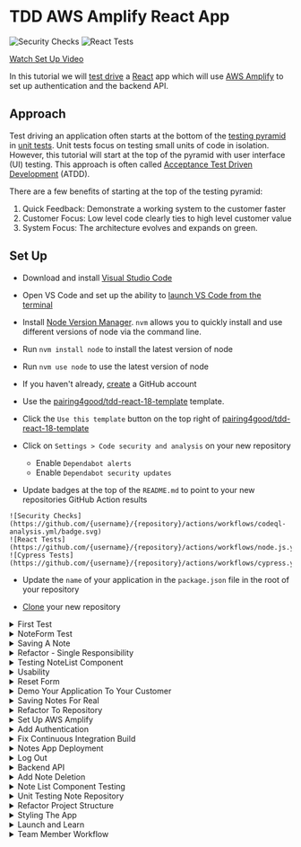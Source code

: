 # TDD AWS Amplify React App

![Security Checks](https://github.com/pairing4good/tdd-amplify-react-from-template/actions/workflows/codeql-analysis.yml/badge.svg)
![React Tests](https://github.com/pairing4good/tdd-amplify-react-from-template/actions/workflows/node.js.yml/badge.svg)

[Watch Set Up Video](https://youtu.be/Fuydm6HdTx0)

In this tutorial we will [test drive](https://en.wikipedia.org/wiki/Test-driven_development) a [React](https://reactjs.org/) app which will use [AWS Amplify](https://aws.amazon.com/amplify) to set up authentication and the backend API.
 
## Approach
Test driving an application often starts at the bottom of the [testing pyramid](https://martinfowler.com/bliki/TestPyramid.html) in [unit tests](https://en.wikipedia.org/wiki/Unit_testing). Unit tests focus on testing small units of code in isolation. However, this tutorial will start at the top of the pyramid with user interface (UI) testing. This approach is often called [Acceptance Test Driven Development](https://en.wikipedia.org/wiki/Acceptance_test%E2%80%93driven_development) (ATDD).

There are a few benefits of starting at the top of the testing pyramid:

1. Quick Feedback: Demonstrate a working system to the customer faster
1. Customer Focus: Low level code clearly ties to high level customer value
1. System Focus: The architecture evolves and expands on green.

## Set Up
- Download and install [Visual Studio Code](https://code.visualstudio.com/)
- Open VS Code and set up the ability to [launch VS Code from the terminal](https://code.visualstudio.com/docs/setup/mac#_launching-from-the-command-line)
- Install [Node Version Manager](https://github.com/nvm-sh/nvm). `nvm` allows you to quickly install and use different versions of node via the command line.
- Run `nvm install node` to install the latest version of node
- Run `nvm use node` to use the latest version of node

- If you haven't already, [create](https://docs.github.com/en/github/getting-started-with-github/signing-up-for-github/signing-up-for-a-new-github-account) a GitHub account
- Use the [pairing4good/tdd-react-18-template](https://github.com/pairing4good/tdd-react-18-template) template.

- Click the `Use this template` button on the top right of [pairing4good/tdd-react-18-template](https://github.com/pairing4good/tdd-react-18-template)
- Click on `Settings > Code security and analysis` on your new repository
  - Enable `Dependabot alerts`
  - Enable `Dependabot security updates`
- Update badges at the top of the `README.md` to point to your new repositories GitHub Action results

```
![Security Checks](https://github.com/{username}/{repository}/actions/workflows/codeql-analysis.yml/badge.svg)
![React Tests](https://github.com/{username}/{repository}/actions/workflows/node.js.yml/badge.svg)
![Cypress Tests](https://github.com/{username}/{repository}/actions/workflows/cypress.yml/badge.svg)
```

- Update the `name` of your application in the `package.json` file in the root of your repository

- [Clone](https://docs.github.com/en/repositories/creating-and-managing-repositories/cloning-a-repository) your new repository

<details>
  <summary>First Test</summary>

## First Test

### Why: User Story

```
As a team member
I want to capture a note
So that I can refer back to it later
```

### What: User Acceptance Criteria

```
Given that a note exists
When the user enters a new note title and description
Then a list of two notes are displayed
```

### Big & Visible Progress
Create a new [Project](https://docs.github.com/en/issues/planning-and-tracking-with-projects/creating-projects/creating-a-project) and [add it to your repository](https://docs.github.com/en/issues/planning-and-tracking-with-projects/managing-your-project/adding-your-project-to-a-repository).  [Add your stories](https://docs.github.com/en/issues/planning-and-tracking-with-projects/managing-items-in-your-project/adding-items-to-your-project) to the repository.  Here's an example of adding the story above to a [project](https://github.com/users/pairing4good/projects/4/views/1).  Click on the story name to see the full detial with user story and acceptance criteria.

Select the `Board` [layout](https://docs.github.com/en/issues/planning-and-tracking-with-projects/learning-about-projects/quickstart-for-projects#adding-a-board-layout).  Move each story accross the board as it moves from `ToDo` to `In Progress` to `Done`.  We want anyone inside and outside your team to quickly see the progress that you are making.

### Red - Acceptance Test

The user story and acceptance criteria above describe a desired customer outcome. The user acceptance test will link this narrative with a high level how. For this tutorial our first application will be a [web application](https://en.wikipedia.org/wiki/Web_application) built with [React](https://reactjs.org). The testing framework use to test this will be [Cypress](https://www.cypress.io)

Since we are starting at the top of the [testing pyramid](https://martinfowler.com/bliki/TestPyramid.html) and working our way down let's delete the `src/App.test.js` test and we will add relevant tests later in the tutorial.

- Rename `cypress/e2e/app.cy.js` to `cypress/e2e/note.cy.js`
- Open the `cypress/e2e/note.cy.js` file
- Replace the contents of this file with the following

```js
beforeEach(() => {
  cy.visit('/');
});

describe('Note Capture', () => {
  it('should create a note when name and description provided', () => {
    cy.get('[data-testid=note-name-field]').type('test note');
    cy.get('[data-testid=note-description-field]').type('test note description');
    cy.get('[data-testid=note-form-submit]').click();

    cy.get('[data-testid=test-name-0]').should('have.text', 'test note');
    cy.get('[data-testid=test-description-0]').should('have.text', 'test note description');
  });
});
```

- Run `npm install`
- Run `npm run cypress:test`

- These commands are looking for elements on a webpage that contains a `data-testid` attribute with the value that follows the `=`. We now have a failing acceptance test.

```
Timed out retrying after 4000ms: Expected to find element: [data-testid=note-name-field], but never found it.
```

- Our objective now is to make this test go green (pass) in as few steps as possible. The goal is not to build a perfectly designed application but rather to make this go green and then [refactor](https://en.wikipedia.org/wiki/Code_refactoring) the architecture through small incremental steps.

### Green - Acceptance Test

The first step to making this failing test go green is adding an element with one of the `data-testid`'s to the `src/App.js` file.

```js
import './App.css';

function App() {
  return (
    <div className="App">
      <input data-testid="note-name-field" />
    </div>
  );
}

export default App;
```

- Now the Cypress test fails on the second field

```
Timed out retrying after 4000ms: Expected to find element: [data-testid=note-description-field], but never found it.
```

- Add the next `input` field and rerun the test
- Now the Cypress test fails on the submit button

```
Timed out retrying after 4000ms: Expected to find element: [data-testid=note-form-submit], but never found it.
```

- Add the `button` element with the expected `data-testid`

```js
<input data-testid="note-name-field"/>
<input data-testid="note-description-field"/>
<button data-testid="note-form-submit" type="button">
    Submit
</button>
```

- Now the Cypress test fails on the missing list of created notes

```
Timed out retrying after 4000ms: Expected to find element: [data-testid=test-name-0], but never found it.
```

In test driven development we do the simplest thing possible to make a test go green. Once it is green then and only then do we go back and refactor it. In this case, the simplest thing that we can do is hard-code the expected values on the screen.

```js
<input data-testid="note-name-field"/>
<input data-testid="note-description-field"/>
<button data-testid="note-form-submit" type="button">
    Submit
</button>
<p data-testid="test-name-0">test note</p>
```

- Now the Cypress test fails on the note description

```
Timed out retrying after 4000ms: Expected to find element: [data-testid=test-description-0], but never found it.
```

- Add the final element for `test-description-0`

```js
import './App.css';

function App() {
  return (
    <div className="App">
      <input data-testid="note-name-field" />
      <input data-testid="note-description-field" />
      <button data-testid="note-form-submit" type="button">
        Submit
      </button>
      <p data-testid="test-name-0">test note</p>
      <p data-testid="test-description-0">test note description</p>
    </div>
  );
}

export default App;
```

- While this is far from a useful application, this application can be:
  1. refactored on green
  2. used to get feedback from the customer

### Refactor - Acceptance Test

> Refactoring is a disciplined technique for restructuring an existing body of code, altering its internal structure without changing its external behavior. - Martin Fowler

The key to refactoring is to not change its "external behavior". In other words, after every change we make the test must remain green.

One "internal structure" change that could help, is pulling this form out into a [react component](https://reactjs.org/docs/thinking-in-react.html#step-1-break-the-ui-into-a-component-hierarchy) so that we can drive these changes independently. Eventually `App.js` will have several components:

```js
<div className="App">
  <Header />
  <NoteForm />
  <NoteList />
  <Footer />
</div>
```

So let's pull out a `NoteForm` component.

- Create a new file called `NoteForm.js` in the `src` directory

```js
function NoteForm() {
  return <div>//your form goes here</div>;
}

export default NoteForm;
```

- This is a [React functional component](https://reactjs.org/docs/components-and-props.html#function-and-class-components)
- The `export default` is the way to [export](https://developer.mozilla.org/en-US/docs/web/javascript/reference/statements/export) only one object in [ES6](https://en.wikipedia.org/wiki/ECMAScript)

- Copy the form from `App.js` and paste it into the `div` in `NoteForm.js`

```js
<div>
  <input data-testid="note-name-field" />
  <input data-testid="note-description-field" />
  <button data-testid="note-form-submit" type="button">
    Submit
  </button>
  <p data-testid="test-name-0">test note</p>
  <p data-testid="test-description-0">test note description</p>
</div>
```

- Replace the form contents in `App.js` with `<NoteForm />` and add an import for the `NoteForm`

```js
import './App.css';
import NoteForm from './NoteForm';

function App() {
  return (
    <div className="App">
      <NoteForm />
    </div>
  );
}

export default App;
```

- Rerun you Cypress test and it is green

Congratulations, you've successfully made an internal structural change "without changing its external behavior" (Refactoring).

</details>

<details>
  <summary>NoteForm Test</summary>

## NoteForm Test

Now that we have a high-level Cypress test in place, let's move down the testing pyramid into a component test. This test will use the React Testing Library's [render](https://testing-library.com/docs/react-testing-library/cheatsheet/) function to render the `NoteForm` component and assert its contents.

Before we show this new form to our customer we need to test drive:

- the button's name
- helpful input descriptions

- First create a `test` directory in the `src` directory
- Create a file called `NoteForm.test.js` in the new `test` directory

### Button Test

- In this new test file add a test that will drive the button name

```js
test('should display a create note button', () => {});
```

- The test name should be conversational and intent revealing. It should avoid technical words like "render", "component", and the like. We want a new team member to be able to read this test and understand the customer value. The body of the test will provide the technical HOW but the test name should point to the customer's WHY and WHAT.

- Now we will add a test that renders the component and asserts that the button is labeled "Create Note". For more information on the React Testing Library visit https://testing-library.com/docs

```js
import { render, screen } from '@testing-library/react';
import NoteForm from '../NoteForm';

test('should display a create note button', () => {
  render(<NoteForm />);
  const button = screen.getByTestId('note-form-submit');

  expect(button).toHaveTextContent('Create Note');
});
```

- Run `npm run test` and one test will fail

```
Expected element to have text content:
  Create Note
Received:
  Submit
```

- In order to make this pass add the expected text content to the button

```js
<button data-testid="note-form-submit" type="button">
  Create Note
</button>
```

- The test automatically reruns once the change is saved. This is accomplished through jest's [watch](https://jestjs.io/docs/cli) mode.
- **Be sure to always commit on green**. We value working code. `Green Code = Working Code`

[Code for this section](https://github.com/pairing4good/tdd-amplify-react-from-template/commit/6f0a5f6fc23f032f8ce8e548b56ba3d4bb769e4f)

### Name Input Test

- Test drive the label for the name input.

```js
test('should display the name placeholder', () => {
  render(<NoteForm />);
  const input = screen.getByTestId('note-name-field');

  expect(input).toHaveAttribute('placeholder', 'Note Name');
});
```

- Make this red test go green

```js
<input data-testid="note-name-field" placeholder="Note Name" />
```

- Commit on Green. And always be looking for ways to refactor your code. Small improvements over time are easier to make than large changes when your code is a mess.

[Code for this section](https://github.com/pairing4good/tdd-amplify-react-from-template/commit/24fbaf7fc4ded7daa4af169961853abbebaa82f2)

### Description Input Test

- Test drive the label for the description input.

```js
test('should display the description placeholder', () => {
  render(<NoteForm />);
  const input = screen.getByTestId('note-description-field');

  expect(input).toHaveAttribute('placeholder', 'Note Description');
});
```

- Make this red test go green

```js
<input data-testid="note-description-field" placeholder="Note Description" />
```

- Commit on Green.

[Code for this section](https://github.com/pairing4good/tdd-amplify-react-from-template/commit/ea1861b8ca295103312db32cc5667111b531d9ba)

### Refactor

Every test starts with `render(<NoteForm />)`. Let's extract this duplicated set up code and place it in the test setup.

```js
beforeEach(() => {
  render(<NoteForm />);
});

test('should display a create note button', () => {
  const button = screen.getByTestId('note-form-submit');

  expect(button).toHaveTextContent('Create Note');
});
```

- We added a [beforeEach](https://reactjs.org/docs/testing-recipes.html#setup--teardown) set up function.
- Green!
- Commit

[Code for this section](https://github.com/pairing4good/tdd-amplify-react-from-template/commit/7fcbf5cd73f1f7b0895c5df680eee4c42eeabe48)

</details>

<details>
  <summary>Saving A Note</summary>

## Saving A Note

While the application could be demoed to the customer their feedback would be limited to formatting, styling and placement. But the customer actually wants to save notes and view them. Let's add a little more functionality before we demo this to our customer.

### User Acceptance Criteria

```
Given that no notes are entered
When nothing is saved
Then no notes should be listed
```

```
Given that one note exists
When a note is saved
Then two notes should be listed
```

```
Given a note exists
When the application is opened
Then a note is listed
```

These three user acceptance criteria will drive the need to actually save notes. While this can be achieved through component tests, let's add this to our high-level UI test. These tests are often called end-to-end tests because they follow a few paths through the application. These tests are at the top of the testing pyramid because they tend to be slower and more brittle than tests that are lower in the pyramid. This translates into these end-to-end tests tending to cost more to build, run and maintain. Consequently, we try to limit their number to only a few tests that follow the most common paths through the system.

- Let's start with the first acceptance criteria. To achieve this we need to add an initial check, in `note.cy.js`, to verify that no notes are listed prior to entering a note.

```js
it('should create a note when name and description provided', () => {
  cy.get('[data-testid=test-name-0]').should('not.exist');
  cy.get('[data-testid=test-description-0]').should('not.exist');

  cy.get('[data-testid=note-name-field]').type('test note');
  cy.get('[data-testid=note-description-field]').type('test note description');
  cy.get('[data-testid=note-form-submit]').click();

  cy.get('[data-testid=test-name-0]').should('have.text', 'test note');
  cy.get('[data-testid=test-description-0]').should('have.text', 'test note description');
});
```

- Run `npm run cypress:test`
- Now we have a failing test to drive new functionality

There are a number of ways that we could make this go green but React [State Hooks](https://reactjs.org/docs/hooks-state.html) are one of the simplest ways to achieve this outcome.

- Import the `useState` hook at the top of `App.js`

```js
import React, { useState } from 'react';
```

- Initialize an empty list of notes inside the `App` function

```js
function App() {
  const [notes] = useState([]);

  return (
    <div className="App">
      <NoteForm />
    </div>
  );
}
```

- Pass the notes as a property to the `NoteForm` component

```js
return (
  <div className="App">
    <NoteForm notes={notes} />
  </div>
);
```

- Now in `NoteForm.js` use the notes property that was passed to it to list the existing notes

```js
import PropTypes from 'prop-types';

function NoteForm(props) {
  const { notes } = props;

  return (
    <div>
      <input data-testid="note-name-field" placeholder="Note Name" />
      <input data-testid="note-description-field" placeholder="Note Description" />
      <button data-testid="note-form-submit" type="button">
        Create Note
      </button>
      {notes.map((note, index) => (
        <div>
          <p data-testid={`test-name-${index}`}>{note.name}</p>
          <p data-testid={`test-description-${index}`}>{note.description}</p>
        </div>
      ))}
    </div>
  );
}

NoteForm.propTypes = {
  notes: PropTypes.arrayOf(PropTypes.string).isRequired
};

export default NoteForm;
```

_Note: [Typechecking With PropTypes](https://reactjs.org/docs/typechecking-with-proptypes.html) is a recommended practice for components that take parameters. As your app grows, typechecking will help prevent alot of issues._

While this satisfied the first acceptance criteria, now the second acceptance criteria fails.

```
expected [data-testid=test-name-0] to have text test note, but the text was ''
```

- In order to save notes you must

1. Save the note name and description form data when each field is changed
2. Save the form data once the `Create Note` button is clicked

- To achieve this we will need to add more state hooks

```js
const [notes, setNotes] = useState([]);
const [formData, setFormData] = useState({ name: '', description: '' });
```

- Now we need to pass these hooks to the `NoteForm` component

```js
<div className="App">
  <NoteForm
    notes={notes}
    formData={formData}
    setFormDataCallback={setFormData}
    setNotesCallback={setNotes}
  />
</div>
```

Using these variables and callback functions can be a bit overwhelming so we will look at each element in the `NoteForm` component one at a time.

- Add an `onChange` attribute to the `note-name-field` element

```js
import PropTypes from 'prop-types';

function NoteForm(props) {
  const { notes, setFormDataCallback, formData } = props;

  return (
    <div>
      <input
        data-testid="note-name-field"
        onChange={(e) =>
          setFormDataCallback({
            ...formData,
            name: e.target.value
          })
        }
        placeholder="Note Name"
      />
      ...
    </div>
  );
}

NoteForm.propTypes = {
  notes: PropTypes.arrayOf(
    PropTypes.shape({ name: PropTypes.string, description: PropTypes.string })
  ).isRequired,
  setFormDataCallback: PropTypes.func.isRequired,
  formData: PropTypes.shape({ name: PropTypes.string, description: PropTypes.string }).isRequired
};

export default NoteForm;
```

- **When `...` is on a line by itself, in a code example, it means that I have not provided all of the code from that file. Please be careful to copy each section that is separated by `...`'s and use them in the appropriate part of your files.**

- The `onChange` function is called every time the name is changed.

  - The `e` is the event which is used to get the target element which contains the value that the user entered.
  - The [=>](https://developer.mozilla.org/en-US/docs/Web/JavaScript/Reference/Functions/Arrow_functions) is an arrow function expression which is an alternative to a traditional javascript function expression.
  - The rest of the function is a call to the `setFormData` hook that we passed to the `NoteForm` component. If this were not spread across 3 lines it would read more like this `setFormDataCallback({'name': 'some value'})`. Granted there is one more thing happening in this call, the existing form data is being [spread](https://developer.mozilla.org/en-US/docs/Web/JavaScript/Reference/Operators/Spread_syntax) with the `...` syntax. Simply put we are creating a new javascript object by opening and closing with curly braces. Add all of the existing form data prior to the change. And finally add the new `name` value which will overwrite the form data that was spread. There is a lot going on in this small function.

- Add an `onChange` attribute to the `note-description-field` element

```js
<input
  data-testid="note-description-field"
  onChange={(e) =>
    setFormDataCallback({
      ...formData,
      description: e.target.value
    })
  }
  placeholder="Note Description"
/>
```

- This is exactly the same as the name `onChange` function with the exception of the target value's field name `'description'`.

- Add an `onClick` attribute to the `note-form-submit` element

```js
import PropTypes from 'prop-types';

function NoteForm(props) {
  const { notes, setFormDataCallback, formData, setNotesCallback } = props;

  return (
    <div>
      ...
      <button
        data-testid="note-form-submit"
        type="button"
        onClick={() => setNotesCallback([...notes, formData])}>
        Create Note
      </button>
      ...
    </div>
  );
}

NoteForm.propTypes = {
  ...
  setNotesCallback: PropTypes.func.isRequired,
  ...
};

export default NoteForm;
```

- The `onClick` function is called every time the `Create Note` button is clicked
  - The `setNotesCallback` callback is called with a new [array](https://developer.mozilla.org/en-US/docs/Web/JavaScript/Reference/Global_Objects/Array) that contains all of the existing notes pulse the note that we just entered.
- Rerun the Cypress test and it is Green.

- However if you run `npm run test` the non-UI tests are failing.

```
TypeError: Cannot read property 'map' of undefined
```

- The `NoteForm.test.js` component test does not pass any parameters to the component so the `notes` is [undefined](https://developer.mozilla.org/en-US/docs/Web/JavaScript/Reference/Global_Objects/undefined). In order to fix this test we must pass an array of `notes` to the `NoteForm` component.

```js
beforeEach(() => {
  render(<NoteForm notes={[]} />);
});
```

- The simplest thing that you can do is pass an empty array to `NoteForm`. And the tests pass.

- All of our tests are Green!
- Don't forget to commit your changes

[Code for this section](https://github.com/pairing4good/tdd-amplify-react-from-template/commit/919e8f43902e04922035b5be20ecdc0f02d32598)

</details>

<details>
  <summary>Refactor - Single Responsibility</summary>

## Refactor - Single Responsibility

> The [Single Responsibility](https://en.wikipedia.org/wiki/Single-responsibility_principle) Principle (SRP) states that each software module should have one and only one reason to change. - Robert C. Martin

Now it's clear that the `NoteForm` component has more than one responsibility:

```js
function NoteForm(props) {
  return (
    <div>
      // 1. Note Creation
      <input
        data-testid="note-name-field"
        onChange={(e) =>
          setFormDataCallback({
            ...formData,
            name: e.target.value
          })
        }
        placeholder="Note Name"
      />
      <input
        data-testid="note-description-field"
        onChange={(e) =>
          setFormDataCallback({
            ...formData,
            description: e.target.value
          })
        }
        placeholder="Note Description"
      />
      <button data-testid="note-form-submit" onClick={() => setNotesCallback([...notes, formData])}>
        Create Note
      </button>
      // 2. Note Listing
      {notes.map((note, index) => (
        <div>
          <p data-testid={'test-name-' + index}>{note.name}</p>
          <p data-testid={'test-description-' + index}>{note.description}</p>
        </div>
      ))}
    </div>
  );
}
```

If you go up to the `App` component the call to the `NoteForm` component takes 4 arguments. This is a [smell](https://en.wikipedia.org/wiki/Code_smell) indicating that this component is doing too many things.

```js
<NoteForm
  notes={notes}
  formData={formData}
  setFormDataCallback={setFormData}
  setNotesCallback={setNotes}
/>
```

> Functions should have a small number of arguments. No argument is best, followed by one, two, and three. More than three is very questionable and should be avoided with prejudice. - Robert C. Martin

While components don't look like functions, they are. React uses [JSX](https://reactjs.org/docs/introducing-jsx.html) which is interpreted into [JavaScript functions](https://developer.mozilla.org/en-US/docs/Web/JavaScript/Guide/Functions).

### Note List Component

Let's pull out a `NoteList.js` component in order to separate these responsibilities.

- Create a new file called `NoteList.js` under the `src` directory.

```js
function NoteList(props) {

  return (

  );
}

export default NoteList;
```

- Cut the JSX, that lists notes in the `NoteForm` component, and paste it into the new component.

```js
import PropTypes from 'prop-types';

function NoteList(props) {
  const { notes } = props;

  return (
    <div>
      {notes.map((note, index) => (
        <div>
          <p data-testid={`test-name-${index}`}>{note.name}</p>
          <p data-testid={`test-description-${index}`}>{note.description}</p>
        </div>
      ))}
    </div>
  );
}

NoteList.propTypes = {
  notes: PropTypes.arrayOf(
    PropTypes.shape({ name: PropTypes.string, description: PropTypes.string })
  ).isRequired
};

export default NoteList;
```

- Now instead of adding the `NoteList` component back into the `NoteForm` component, bring it up a level and place it in the `App` component. This prevents unnecessary [coupling](<https://en.wikipedia.org/wiki/Coupling_(computer_programming)>) between the `NoteForm` component and the `NoteList` component.

```js
import React, { useState } from 'react';
import './App.css';
import NoteForm from './NoteForm';
import NoteList from './NoteList';

function App() {
  const [notes, setNotes] = useState([]);
  const [formData, setFormData] = useState({ name: '', description: '' });

  return (
    <div className="App">
      <NoteForm
        notes={notes}
        formData={formData}
        setFormDataCallback={setFormData}
        setNotesCallback={setNotes}
      />
      <NoteList notes={notes} />
    </div>
  );
}

export default App;
```

- Run all of your tests including Cypress.
- It's Green!

[Code for this section](https://github.com/pairing4good/tdd-amplify-react-from-template/commit/3485fe154dd94dd7393a133812153fb912112b79)

</details>

<details>
  <summary>Testing NoteList Component</summary>

## Testing NoteList Component

As we refactor, we need to remember what level of testing we have written within the testing pyramid. While we have a few far reaching tests at the top of the pyramid, don't think that they adequately test the behavior of each component. The bottom of the testing pyramid is wide because it provides broad test coverage.

Now that `NoteList` is broken out into its own focused component it will be much easier to test.

- Create a new `NoteList.test.js` under the `src/test/` directory.

### Test No Notes

- Write a test that verifies that no notes are rendered when no notes are provided

```js
import { render, screen } from '@testing-library/react';
import NoteList from '../NoteList';

test('should display nothing when no notes are provided', () => {
  render(<NoteList notes={[]} />);
  const firstNoteName = screen.queryByTestId('test-name-0');

  expect(firstNoteName).toBeNull();
});
```

- Write a test that verifies that one note is rendered

```js
test('should display one note when one notes is provided', () => {
  const note = { name: 'test name', description: 'test description' };
  render(<NoteList notes={[note]} />);

  const firstNoteName = screen.queryByTestId('test-name-0');
  expect(firstNoteName).toHaveTextContent('test name');

  const firstNoteDescription = screen.queryByTestId('test-description-0');
  expect(firstNoteDescription).toHaveTextContent('test description');
});
```

- Write a test that verifies that multiple notes are rendered

```js
test('should display multiple notes when more than one notes is provided', () => {
  const firstNote = { name: 'test name 1', description: 'test description 1' };
  const secondNote = { name: 'test name 1', description: 'test description 1' };
  render(<NoteList notes={[firstNote, secondNote]} />);

  const firstNoteName = screen.queryByTestId('test-name-0');
  expect(firstNoteName).toHaveTextContent('test name');

  const firstNoteDescription = screen.queryByTestId('test-description-0');
  expect(firstNoteDescription).toHaveTextContent('test description');

  const secondNoteName = screen.queryByTestId('test-name-1');
  expect(secondNoteName).toHaveTextContent('test name');

  const secondNoteDescription = screen.queryByTestId('test-description-1');
  expect(secondNoteDescription).toHaveTextContent('test description');
});
```

- Write a test that verifies an exception is thrown when a list is not provided.

This may seem unnecessary but it's important to test negative cases too. Tests not only provide accountability and quick feedback loops for the [application under test](https://en.wikipedia.org/wiki/System_under_test) but it also provides [living documentation](https://en.wikipedia.org/wiki/Living_document) for new and existing team members.

```js
test('should throw an exception the note array is undefined', () => {
  expect(() => {
    render(<NoteList />);
  }).toThrow();
});
```

- All of your non-UI tests are Green.
- Don't forget to rerun your Cypress tests. Green!
- Commit on Green.

[Code for this section](https://github.com/pairing4good/tdd-amplify-react-from-template/commit/103591f86e885ea97c272d7645bee746c921337a)

</details>

<details>
  <summary>Usability</summary>

## Usability

Customers rarely ask explicitly for a usable product. In this application rich world, that we live in, it's assumed that applications will be delivered with common sense [usability](https://en.wikipedia.org/wiki/Usability) baked-in. When I look at the application as it stands, a few things pop out at me.

1. Header - there's no heading telling you what this application does
1. Form Validation - there's no form field validation
1. Reset Form - after a note is created the form fields are not reset

### Header

- Create a new file `Header.js` in the `src` directory

```js
function Header() {

  return (

  );
}

export default Header;
```

- Let's test drive this component
- Create a new file `Header.test.js` in the `src/test` directory

```js
import { render, screen } from '@testing-library/react';
import Header from '../Header';

test('should display header', () => {
  render(<Header />);
  const heading = screen.getByRole('heading', { level: 1 });
  expect(heading).toHaveTextContent('My Notes App');
});
```

- We have a failing test.
- Let's make it pass

```js
function Header() {
  return <h1>My Notes App</h1>;
}

export default Header;
```

- It's Green!
- Commit your code!

### Hook Up Header

Even though the component is test driven and ready to be used, we have not used it yet outside the test. Let's drive this change through the Cypress test.

- Add a test that asserts the header

```js
it('should have header', () => {
  cy.get('h1').should('have.text', 'My Notes App');
});
```

- It fails
- Add the component to the `App` component

```js
return (
  <div className="App">
    <Header />
    <NoteForm
      notes={notes}
      formData={formData}
      setFormDataCallback={setFormData}
      setNotesCallback={setNotes}
    />
    <NoteList notes={notes} />
  </div>
);
```

- It's Green!
- Commit!

You will notice that in the TDD testing cycle we commit very small bits of working code. We commit all the time. While this may seem like overkill, here are some benefits.

1. Our commit messages tell a focused, step-by-step story that explains why we made each change.
1. We are preserving working code. ["Working software is the primary measure of progress."](https://agilemanifesto.org/principles.html)
1. We can [revert](<https://en.wikipedia.org/wiki/Reversion_(software_development)>) our changes back to a known working state without losing very many changes.

This last benefit is worth expounding upon. The TDD testing cycle keeps us laser focused on writing small pieces of working functionality. In fact, the [3 Laws of TDD](http://blog.cleancoder.com/uncle-bob/2014/12/17/TheCyclesOfTDD.html) prevent us from writing more code than is necessary to satisfy a focused test.

#### Three Laws of TDD

1. You must write a failing test before you write any production code.
1. You must not write more of a test than is sufficient to fail, or fail to compile.
1. You must not write more production code than is sufficient to make the currently failing test pass.

These tight feedback loops help software developers avoid going down rabbit holes that lead to [over-engineering](https://en.wikipedia.org/wiki/Overengineering).

### Form Validation

Let's assume that the note's name and description are both required fields. While you want the customer driving decisions about your product, one way to gather customer feedback is to launch-and-learn. Your customers will tell you if they don't like your decision. As software developers we must be obsessed with our customers. Set up a regular cadence to meet with your customers and demonstrate a working application. Make space for them to let you know what they think.

In order to test drive validation we need to determine where in the testing pyramid to write this test. Remember that the highest-level tests are slow and expensive, so limit these tests to between 3 to 5 tests that walk through the most common user experiences. In order to adequately test all of the combinations of good and bad fields, these tests would not be well suited for UI testing.

#### Name and Description Blank

- Add a test to `NoteForm.test.js`

```js
import { render, screen, fireEvent } from '@testing-library/react';
...
const setNotesCallback = jest.fn();
const formData = { name: '', description: '' };

beforeEach(() => {
  render(<NoteForm notes={[]} setNotesCallback={setNotesCallback} formData={formData} />);
});

...

test('should require name and description', () => {
  const button = screen.getByTestId('note-form-submit');

  fireEvent.click(button);

  expect(setNotesCallback.mock.calls.length).toBe(0);
});
```

- This test checks to see if the jest [mock function](https://jestjs.io/docs/mock-functions) was called. In this test the note's name and description are blank so a new note should not be created and added to the list of notes.
- We have a failing test.

```js
function NoteForm(props) {
  ...
  function createNote() {
    if (!formData.name || !formData.description) return;
    setNotesCallback([...notes, formData]);
  }

  return (
    <div>
      ...
      <button data-testid="note-form-submit" type="button" onClick={createNote}>
        Create Note
      </button>
    </div>
  );
}
```

- Green!
- Rerun your Cypress tests.
- Commit!

#### Name And Description Required

- Add the following tests to `NoteForm.test.js`

```js
test('should require name when description provided', () => {
  formData.description = 'test description';
  formData.name = '';

  const button = screen.getByTestId('note-form-submit');

  fireEvent.click(button);

  expect(setNotesCallback.mock.calls.length).toBe(0);
});

test('should require description when name provided', () => {
  formData.description = '';
  formData.name = 'test name';

  const button = screen.getByTestId('note-form-submit');

  fireEvent.click(button);

  expect(setNotesCallback.mock.calls.length).toBe(0);
});

test('should add a new note when name and description are provided', () => {
  formData.description = 'test description';
  formData.name = 'test name';

  const button = screen.getByTestId('note-form-submit');

  fireEvent.click(button);

  expect(setNotesCallback.mock.calls.length).toBe(1);
});
```

- All of these tests go green with no additional production code changes.
- Rerun your Cypress tests.
- Commit!

[Code for this section](https://github.com/pairing4good/tdd-amplify-react-from-template/commit/a16de75f8e6db1ca57a4f08b798141a31e6e42e2)

</details>

<details>
  <summary>Reset Form</summary>

## Reset Form

When a note is saved the name and description fields should be reset to empty strings.

- Add a test to `NoteForm.test.js`

```js
test('should reset the form after a note is saved', () => {
  formData.name = 'test name';
  formData.description = 'test description';

  const button = screen.getByTestId('note-form-submit');

  fireEvent.click(button);

  expect(formData.name).toBe('');
  expect(formData.description).toBe('');
});
```

- Make this failing test go Green

```js
function createNote() {
  if (!formData.name || !formData.description) return;
  setNotesCallback([...notes, formData]);
  formData.name = '';
  formData.description = '';
}
```

- Green
- Run the Cypress tests and it's **Red**.

What happened? Well, while this approach worked for a lower level component test it doesn't work when React is managing its own [state](https://reactjs.org/docs/state-and-lifecycle.html). React clearly warns us that we should [not modify state directly](https://reactjs.org/docs/state-and-lifecycle.html#do-not-modify-state-directly). Instead you should use the [setState](https://reactjs.org/docs/hooks-state.html) callback hook.

- Let's update the test to use the `setFormDataCallback` callback.

```js
const setNotesCallback = jest.fn();
const setFormDataCallback = jest.fn();
const formData = { name: '', description: '' };

beforeEach(() => {
  render(
    <NoteForm
      notes={[]}
      setNotesCallback={setNotesCallback}
      setFormDataCallback={setFormDataCallback}
      formData={formData}
    />
  );
});
...
test('should reset the form after a note is saved', () => {
  formData.name = 'test name';
  formData.description = 'test description';

  const button = screen.getByTestId('note-form-submit');

  fireEvent.click(button);

  expect(setFormDataCallback).toHaveBeenCalledWith({
    name: '',
    description: ''
  });
});
```

- This red test drives these code changes

```js
function createNote() {
  if (!formData.name || !formData.description) return;
  setNotesCallback([...notes, formData]);
  setFormDataCallback({ name: '', description: '' });
}
```

- Green!
- The Cypress test is now Green!
- Commit

[Code for this section](https://github.com/pairing4good/tdd-amplify-react-from-template/commit/96c4204b28a6ab5d8e178f7dd83e0b6bdbc7382c)

</details>

<details>
  <summary>Demo Your Application To Your Customer</summary>

## Demo Your Application To Your Customer

Be sure to start up your application and walk through it with your customers. When I was doing this, I noticed that the form is not resetting after a note is created. This is very annoying. In order to test drive this behavior I will add two additional assertions to the end of the UI test to verify that the form is reset.

```js
describe('Note Capture', () => {
  it('should create a note when name and description provided', () => {
    ...
    cy.get('[data-testid=note-form-submit]').click();

    cy.get('[data-testid=note-name-field]').should('have.value', '');
    cy.get('[data-testid=note-description-field]').should('have.value', '');

    cy.get('[data-testid=test-name-0]').should('have.text', 'test note');
    ...
  });

  ...
});
```

- This test now fails with

```
get [data-testid=note-name-field]
assert expected <input> to have value '', but the value was test note
```

- To make this pass we need to connect the name and description fields to the form data in `NoteForm.js`

```js
<input
  data-testid="note-name-field"
  ...
  value={formData.name}
  ...
/>
<input
  data-testid="note-description-field"
  ...
  value={formData.description}
  ...
/>
```

- Green! Commit!

[Code for this section](https://github.com/pairing4good/tdd-amplify-react-from-template/commit/ed91bcd31b2e613698456d345cf467934ecef9fe)

</details>

<details>
  <summary>Saving Notes For Real</summary>

## Saving Notes For Real

React creates a [single page web application](https://en.wikipedia.org/wiki/Single-page_application). This means that the React state does not [persist](<https://en.wikipedia.org/wiki/Persistence_(computer_science)>) beyond a web page refresh. In other words, if you refresh your browser page you will lose all of the notes you created.

Since Cypress tests the application in a browser, this is the most logical place to test this user expectation.

```js
it('should load previously saved notes on browser refresh', () => {
  cy.reload();

  cy.get('[data-testid=test-name-0]').should('have.text', 'test note');
  cy.get('[data-testid=test-description-0]').should('have.text', 'test note description');
});
```

- We now have a failing test. In order to save notes between page reloads we will use [localforage](https://www.npmjs.com/package/localforage).

- Run `npm install localforage`
- Add a callback function to `App.js` that will look up notes that are saved in `localforage`

```js
...
import localForage from 'localforage';
...
function App() {
  const [notes, setNotes] = useState([]);
  const [formData, setFormData] = useState({ name: '', description: '' });

  const fetchNotesCallback = () => {
    localForage
      .getItem('notes')
      .then((savedNotes) => {
        if (savedNotes) return setNotes(savedNotes);
        return setNotes([]);
      })
      .catch((error) => {
        process.error('failed to setNotes', error.message);
      });
  };
  ...
```

- The `if` check determines if there are any saved notes in `localforage` and sets the `notes` accordingly.

- Add a callback function to `App.js` that will save newly created notes to `localforage`

```js
const createNote = () => {
  const updatedNoteList = [...notes, formData];
  setNotes(updatedNoteList);
  localForage.setItem('notes', updatedNoteList);
};
```

- Update the `NoteForm` component in `App.js` to take the new `createNote` callback function instead of calling the `setNotes` hook directly.

```js
<NoteForm
  notes={notes}
  formData={formData}
  setFormDataCallback={setFormData}
  setNotesCallback={createNote}
/>
```

- To load the saved notes when the application is loaded, add the [useEffect](https://reactjs.org/docs/hooks-effect.html#example-using-hooks) hook and call the `fetchNotesCallback` in `App.js`.

```js
import React, { useState, useEffect } from 'react';
...
useEffect(() => {
  fetchNotesCallback();
}, []);
```

- Lastly, make sure you clean up the persisted notes after the Cypress test is run.

```js
import localForage from 'localforage';
...
after(() => {
  localForage
    .clear()
    .then(() => true)
    .catch((error) => process.error('failed to clean up', error.message));
});
```

- All the tests are Green
- Commit

[Code for this section](https://github.com/pairing4good/tdd-amplify-react-from-template/commit/302f32875ffb3a853489f000fe3eea05290a2ffb)

</details>

<details>
  <summary>Refactor To Repository</summary>

## Refactor To Repository

The `App` component now has two concerns. React [state management](https://en.wikipedia.org/wiki/State_management) and [persistence](<https://en.wikipedia.org/wiki/Persistence_(computer_science)>). [State management](https://en.wikipedia.org/wiki/State_management) is concerned with frontend values, where [persistence](<https://en.wikipedia.org/wiki/Persistence_(computer_science)>) is a backend concern. Persistence and data access concerns are often extracted into a [repository](https://makingloops.com/why-should-you-use-the-repository-pattern).

- Create a `NoteRepository.js` file in the `src` directory.
- Move all the `localForage` calls to this new file.

```js
import localForage from 'localforage';

export async function findAll() {
  return localForage.getItem('notes');
}

export async function save(note) {
  const notes = await localForage.getItem('notes');
  if (notes) await localForage.setItem('notes', [...notes, note]);
  else await localForage.setItem('notes', [note]);
}
```

- Update `App.js` to use the new `NoteRepository` functions

```js
import { findAll, save } from './NoteRepository';
...
const fetchNotesCallback = async () => {
  const retrievedNotes = await findAll();
  if (retrievedNotes) setNotes(retrievedNotes);
  else setNotes([]);
};

const createNote = async () => {
  const updatedNoteList = [...notes, formData];
  setNotes(updatedNoteList);
  await save(formData);
};
```

- Run all of the tests.
- Green
- Commit

[Code for this section](https://github.com/pairing4good/tdd-amplify-react-from-template/commit/351c613e734c882d10966010d9ed3ea657e044d7)

</details>

<details>
  <summary>Set Up AWS Amplify</summary>

## Set Up AWS Amplify

We now have a fully functioning task creation application. When we showed this to our customer they provided some feedback. They would like:

- to secure this application with a user login
- notes to show up on their mobile phone browser too

While `localForage` provided a quick way to save notes and get valuable customer feedback, it isn't designed for secure, cross-device persistence. [Amazon Web Services](https://aws.amazon.com) does provide services that solve both of these [use cases](https://en.wikipedia.org/wiki/Use_case) and positions our React app for additional possibilities like [notifications](https://aws.amazon.com/sns), backend processing, storing note attachments, and much more. [AWS Amplify](https://aws.amazon.com/amplify) provides a set of tools that significantly simplify connection web and mobile applications to an AWS backend.

- Install the [Install the Amplify CLI](https://docs.amplify.aws/cli/start/install)
- Run `amplify init` at the root of the project

```
Project information
| Name: tddamplifyreact
| Environment: dev
| Default editor: Visual Studio Code
| App type: javascript
| Javascript framework: react
| Source Directory Path: src
| Distribution Directory Path: build
| Build Command: npm run-script build
| Start Command: npm run-script start

Select the authentication method you want to use: AWS profile
Please choose the profile you want to use: default
```

- This command created the `amplify/` directory which contains Amplify configuration files.
- This command created the following resources on AWS
  - UnauthRole AWS::IAM::Role
  - AuthRole AWS::IAM::Role
  - DeploymentBucket AWS::S3::Bucket
  - amplify-tddamplifyreact-dev-12345

[Code for this section](https://github.com/pairing4good/tdd-amplify-react-from-template/commit/9354538c703ef519fa9de249637d63b9b01fc6b7)

</details>

<details>
  <summary>Add Authentication</summary>

## Add Authentication

- Run `npm install aws-amplify @aws-amplify/ui-react`
- Run `amplify add auth` at the root of your project

```
Do you want to use the default authentication and security configuration? Default configuration
How do you want users to be able to sign in? Username
Do you want to configure advanced settings? No, I am done.
```

- Run `amplify push --y`

- This command updated the following resources on AWS
  - amplify-tddamplifyreact-dev-x… AWS::CloudFormation::Stack
- This command created the following resources on AWS

  - authtddamplifyreactxxxxxxxx AWS::CloudFormation::Stack
  - UserPool AWS::Cognito::UserPool
  - UserPoolClientWeb AWS::Cognito::UserPoolClient
  - UserPoolClient AWS::Cognito::UserPoolClient
  - UserPoolClientRole AWS::IAM::Role
  - UserPoolClientLambda AWS::Lambda::Function
  - UserPoolClientLambdaPolicy AWS::IAM::Policy
  - UserPoolClientLogPolicy AWS::IAM::Policy
  - UserPoolClientInputs Custom::LambdaCallout
  - IdentityPool AWS::Cognito::IdentityPool
  - IdentityPoolRoleMap AWS::Cognito::IdentityPoolRoleAttachment

- Add the following just under the imports in the `src/index.js` file

```js
import { Amplify } from 'aws-amplify';
import config from './aws-exports';

Amplify.configure(config);
```

- Add the following to the `App` component

```js
import { Authenticator } from '@aws-amplify/ui-react';
// eslint-disable-next-line import/no-unresolved
import '@aws-amplify/ui-react/styles.css';

function App() {
  ...
  return (
    <Authenticator>
      <div className="App">
        ...
      </div>
    </Authenticator>
  );
}

export default App;
```

While `import '@aws-amplify/ui-react/styles.css';` is required for the login screen to display correctly, the [eslint-plugin-import](https://github.com/import-js/eslint-plugin-import/blob/v2.26.0/docs/rules/no-unresolved.md) plugn lists it as unresolved. As a rule of thumb, avoid disabling any [ESLint](https://eslint.org/) rules. They almost always lead you to better code. However, this [Amplify UI component](https://docs.amplify.aws/ui/q/framework/react/) does not have a solution that I was able to find. In this rare circumstance, only disable a sigle line of code with `// eslint-disable-next-line import/no-unresolved`. That way [ESLint](https://eslint.org/) rules will be applied to the rest of the file.

- Run `npm start`

- Open http://localhost:3000
- Click the `Create account` link
- Create and Verify your new account
- Login to your App

- Run all your tests
- While the non-UI tests pass, the Cypress tests are **Red**.

### Cypress Login

The Cypress tests now need to log in to the notes app.

- Run `npm install cypress-localstorage-commands`
- Add the following to the bottom of the `cypress/support/commands.js` file

```js
/* eslint-disable promise/catch-or-return */
/* eslint-disable promise/always-return */

import 'cypress-localstorage-commands';

const { Auth } = require('aws-amplify');

const username = Cypress.env('username');
const password = Cypress.env('password');
const userPoolId = Cypress.env('userPoolId');
const clientId = Cypress.env('clientId');

const awsconfig = {
  aws_user_pools_id: userPoolId,
  aws_user_pools_web_client_id: clientId
};

Auth.configure(awsconfig);

Cypress.Commands.add('signIn', () => {
  cy.then(() => Auth.signIn(username, password)).then((cognitoUser) => {
    const idToken = cognitoUser.signInUserSession.idToken.jwtToken;
    const accessToken = cognitoUser.signInUserSession.accessToken.jwtToken;

    const makeKey = (name) => `CognitoIdentityServiceProvider
        .${cognitoUser.pool.clientId}
        .${cognitoUser.username}.${name}`;

    cy.setLocalStorage(makeKey('accessToken'), accessToken);
    cy.setLocalStorage(makeKey('idToken'), idToken);
    cy.setLocalStorage(
      `CognitoIdentityServiceProvider.${cognitoUser.pool.clientId}.LastAuthUser`,
      cognitoUser.username
    );
  });
  cy.saveLocalStorage();
});
```

- Create a new file at the root of your project named `cypress.env.json` with the following content

```json
{
  "username": "[Login username you just created]",
  "password": "[Login password you just created]",
  "userPoolId": "[The `aws_user_pools_id` value found in your `src/aws-exports.js`]",
  "clientId": "[The `aws_user_pools_web_client_id` value found in your `src/aws-exports.js`]"
}
```

- Update the `cypress.env.json` values with your own values.
- Add the `cypress.env.json` to `.gitignore` so that it will not be committed and pushed to GitHub

```
...
# cypress
cypress/screenshots
cypress/videos
cypress.env.json
...
```

- Add the following setups and teardowns to `cypress/integration/note.cy.js`

```js
before(() => {
  cy.signIn();
});

after(() => {
  cy.clearLocalStorageSnapshot();
  cy.clearLocalStorage();
  localForage.clear();
});

beforeEach(() => {
  cy.restoreLocalStorage();
  cy.visit('/');
});

afterEach(() => {
  cy.saveLocalStorage();
});
```

- Rerun all of your tests.
- Green!
- Commit

[Code for this section](https://github.com/pairing4good/tdd-amplify-react-from-template/commit/1f88ec2a2ddceb5161ef64a04b9cbceacc0a7855)

</details>

<details>
  <summary>Fix Continuous Integration Build</summary>
  
  ## Failing Continuous Integration Build

While all the tests pass locally, on my machine, the Cypress tests are breaking on GitHub with the following error

```
Module not found: Error: Can't resolve './aws-exports' in '/home/runner/work/tdd-amplify-react-from-template/tdd-amplify-react-from-template/src'
```

The `aws-exports` file was created and added to the `.gitignore` file in the `Set Up AWS Amplify` section of this tutorial. Once we added `import config from './aws-exports';` to the `src/index.js` file we required `aws-exports` for testing. Since we added this file to `.gitignore` it was not committed or pushed up to [GitHub](https://github.com/). As a result, the [GitHub Action](https://docs.github.com/en/actions) tests are failing.

In order for these tests to pass [GitHub Action](https://docs.github.com/en/actions) would need access to Amplify, configure Amplify on the build machine and have the ability to deploy the backend to Amplify. Instead of setting up this tight coupling from [GitHub](https://github.com/) to [AWS Amplify](https://aws.amazon.com/amplify), we will utilize the [build process](https://docs.aws.amazon.com/amplify/latest/userguide/build-settings.html) provided within [Amplify](https://aws.amazon.com/amplify). This will be set up in the next section.

For now, let's remove the [Cypress]() tests from [GitHub Actions](https://docs.github.com/en/actions) and the build badge from the `README.md` file.

- Delete the `.github/workflows/cypress.yml` file
- Remove `![Cypress Tests](https://github.com/pairing4good/tdd-amplify-react-from-template/actions/workflows/cypress.yml/badge.svg)` from the top of the `README.md` file.

[Code for this section](https://github.com/pairing4good/tdd-amplify-react-from-template/commit/5788564a7b9aaad1a44b54c9ec4551a18f548443)

</details>

<details>
  <summary>Notes App Deployment</summary>

## Notes App Deployment

Amplify provides the ability to [deploy](https://docs.amplify.aws/guides/hosting/git-based-deployments/q/platform/js), build, run tests and host your application ([Continuous Delivery](https://en.wikipedia.org/wiki/Continuous_delivery))

- Be sure to [push](https://docs.github.com/en/github/importing-your-projects-to-github/importing-source-code-to-github/adding-an-existing-project-to-github-using-the-command-line) your local changes up to your GitHub account

- Log In to your http://console.aws.amazon.com
- Open `AWS Amplify`
- Open the backend that you just pushed up (`amplify push --y`).
- Open the `Hosting environments` tab
- Select `GitHub` and `Connect branch`
- Connect Amplify with your GitHub account
- Select the GitHub repository where your code is stored
- Complete the set up, save and deploy.

- **In order for the Cypress tests to work in the Amplify build you will need to add the same properties that you added to the `cypress.env.json` file because you did not push that file up since you added it to the `.gitignore` file.**
- Each environment variable has a prefix of `cypress_`

  - cypress_username
  - cypress_password
  - cypress_userPoolId
  - cypress_clientId

- On the left navigation within your AWS Amplify Application, select `Environment variables`
- Click the `Manage variables` button
- Click the `Add variable` button
- Type `cypress_username` in the field labeled `Enter variable here`
- Type the corresponding value from your `cypress.env.json` in the field labeled `Enter value here`
- Repeat the previous three steps for `cypress_password`, `cypress_userPoolId`, and `cypress_clientId`
- Click the `Save` button

### Adding Tests to Amplify Build

- Add a new file named `amplify.yml` to the root of your repository with the following content

```yml
version: 1
backend:
  phases:
    build:
      commands:
        - '# Execute Amplify CLI with the helper script'
        - amplifyPush --simple
frontend:
  phases:
    preBuild:
      commands:
        - npm ci
    build:
      commands:
        - npm run build
  artifacts:
    baseDirectory: build
    files:
      - '**/*'
  cache:
    paths:
      - node_modules/**/*

test:
  phases:
    preTest:
      commands:
        - npm ci
        - npm install mocha@5.2.0 mochawesome mochawesome-merge mochawesome-report-generator
    test:
      commands:
        - npm test -- --watchAll=false
        - npx start-test http://127.0.0.1:3000 'cypress run --reporter mochawesome --reporter-options "reportDir=cypress/report/mochawesome-report,overwrite=false,html=false,json=true,timestamp=mmddyyyy_HHMMss"'
    postTest:
      commands:
        - npx mochawesome-merge cypress/report/mochawesome-report/mochawesome*.json > cypress/report/mochawesome.json
  artifacts:
    baseDirectory: cypress
    configFilePath: '**/mochawesome.json'
    files:
      - '**/*.png'
      - '**/*.mp4'
```

This file overrides the default build setting provided by Amplify. However, to display the `Test` green or red circle in the build status timeline, you must update the default build settings.

- On the left navigation within your AWS Amplify Application, select `Build settings`
- Click the `Edit` button in the `App build specification` section
- At the bottom of the `Edit` window add the following

```
...
  cache:
    paths:
      - node_modules/**/*

test:
```

- Click the `Save` button

By adding `test:`, the `Test` circle will now display in the build status timeline. Nevertheless, the build instructions will be read from the root of your repository and will override the content of the default build settings.

- Commit your local changes and [push](https://docs.github.com/en/github/importing-your-projects-to-github/importing-source-code-to-github/adding-an-existing-project-to-github-using-the-command-line) them up to your GitHub account

- Amplify will: provision, build, test, deploy and verify your application
- The `Test` step in the build should pass (Green).

So what does this Amplify build actually do?

- Provision
  - Provisions a [docker image](https://docs.docker.com/get-started/overview) where our React application can be built.
- Build
  - [Clones](https://docs.github.com/en/github/creating-cloning-and-archiving-repositories/cloning-a-repository-from-github/cloning-a-repository) your GitHub repository
  - Builds your backend AWS services with the [CloudFormation](https://aws.amazon.com/cloudformation) scripts that Amplify generated for you.
  - Builds your frontend React application using `npm` commands provided through your `amplify.yml`
- Test
  - Starts the application locally within the Docker image and Tests your application.
- Deploy
  - If the tests pass it [deploys](https://en.wikipedia.org/wiki/Software_deployment) your React application to a public URL where anyone can access it. **Important: This step automatically prevents broken software from being released to your customers. We value working software and we bake it into our [Deployment Pipeline](https://martinfowler.com/bliki/DeploymentPipeline.html)**
- Verify

  - Generates screenshots of your application's home page to ensure your app renders well on different mobile resolutions.

- This deployment pipeline kicks off every time you push your code up to GitHub.

[Code for this section](https://github.com/pairing4good/tdd-amplify-react-from-template/commit/156482d532e70a9e7d7d4c03bd9706f0e7fbd544)

</details>

<details>
  <summary>Log Out</summary>

## Log Out

While users can now log into the notes application they can't log back out.

- Add a Cypress test that will drive the production code changes

```js
it('should have an option to sign out', () => {
  cy.get('[data-testid=sign-out]').click();
  cy.get('[data-amplify-authenticator]').should('exist');
});
```

- Run all the tests
- Red

- Add the following [properties](https://reactjs.org/docs/components-and-props.html) to the `App.js` component that come from the [Authenticator](https://ui.docs.amplify.aws/react/connected-components/authenticator#3-add-the-authenticator). Pass the `signOut` and `user` properties to the `Header` component.

```js
<Authenticator>
  {({ signOut, user }) => (
    <div className="App">
      <Header signOut={signOut} user={user} />
      ...
    </div>
  )}
</Authenticator>
```

- Test drive the `Header.js` component by adding the following to the `src/test/Header.test.js` file

```js
import { render, screen } from '@testing-library/react';
import Header from '../Header';

const signOut = jest.fn();
const user = { username: 'testUserName' };

beforeEach(() => {
  render(<Header signOut={signOut} user={user} />);
});

test('should display header', () => {
  const heading = screen.getByRole('heading', { level: 1 });
  expect(heading).toHaveTextContent('My Notes App');
});

test('should display username', () => {
  const greeting = screen.getByTestId('username-greeting');
  expect(greeting).toHaveTextContent('Hello testUserName');
});

test('should display sign out', () => {
  const signOutButton = screen.getByTestId('sign-out');
  expect(signOutButton).toHaveTextContent('Sign out');
});
```

- Add the following to the `Header.js` component

```js
import PropTypes from 'prop-types';

function Header(props) {
  const { signOut, user } = props;

  return (
    <div>
      <div>
        <span data-testid="username-greeting">Hello {user.username} &nbsp;</span>
        <button data-testid="sign-out" type="button" onClick={signOut}>
          Sign out
        </button>
      </div>
      <h1>My Notes App</h1>
    </div>
  );
}

Header.propTypes = {
  signOut: PropTypes.func.isRequired,
  user: PropTypes.shape({ username: PropTypes.string }).isRequired
};

export default Header;
```

- Run all the tests
- Green!
- Commit

[Code for this section](https://github.com/pairing4good/tdd-amplify-react-from-template/commit/20206dd5505929555a8e7173c38b9eb7ac394087)

</details>

<details>
  <summary>Backend API</summary>

## Backend API

Now that we have user authentication hooked up, we need to add the ability for customers to get their "notes to show up on their mobile phone browser too". This means that we can't use local storage on the user's computer anymore. Instead we need to build a backend [API](https://en.wikipedia.org/wiki/API) that will store notes independently from the frontend code.

- Run `amplify add api` at the root of your project

```
Select from one of the below mentioned services: GraphQL
Here is the GraphQL API that we will create. Select a setting to edit or continue Continue
Choose a schema template: Single object with fields (e.g., “Todo” with ID, name, description)
```

- [GraphQL](https://graphql.org/) is an alternative to [REST](Representational state transfer). GraphQL APIs are more flexible than REST APIs.
- This command created

  - `amplify/backend/api/`
  - `amplify/backend/backend-config.json`

- Update the contents of the `amplify/backend/api/tddamplifyreact/schema.graphql` file with

```
input AMPLIFY { globalAuthRule: AuthRule = { allow: public } } # FOR TESTING ONLY!

type Note @model {
  id: ID!
  name: String!
  description: String
}
```

`input AMPLIFY { globalAuthRule: AuthRule = { allow: public } }` allows you to get started quickly without worrying about authorization rules. Review the [Authorization rules](https://docs.amplify.aws/cli/graphql/authorization-rules/) section to setup the appropriate access control for your GraphQL API. (https://docs.amplify.aws/cli/graphql/overview/#creating-your-first-table)

- Run `amplify push --y`

- This command created/updated the following resources on AWS

  - amplify-tddamplifyreact-dev-8… AWS::CloudFormation::Stack
  - apitddamplifyreact AWS::CloudFormation::Stack
  - authtddamplifyreact414f1c62 AWS::CloudFormation::Stack
  - GraphQLAPI AWS::AppSync::GraphQLApi
  - GraphQLAPITransformerSchema3C… AWS::AppSync::GraphQLSchema
  - GraphQLAPIDefaultApiKey215A6D… AWS::AppSync::ApiKey
  - GraphQLAPINONEDS95A13CF0 AWS::AppSync::DataSource
  - Note AWS::CloudFormation::Stack
  - CustomResourcesjson AWS::CloudFormation::Stack

- If you would like to explore the backend, take a look at [Amplify Studio](https://docs.amplify.aws/console/).

### Cut Over Repository To Use GraphQL

Now that we have a GraphQL API that is storing our notes in a [DynamoDB](https://aws.amazon.com/dynamodb) table, we can replace `localforage` calls with GraphQL API calls.

- Replace `localforage` calls in the `NoteRepository` with GraphQL API calls

```js
import { API } from 'aws-amplify';
import { listNotes } from './graphql/queries';
import { createNote as createNoteMutation } from './graphql/mutations';

export async function findAll() {
  const apiData = await API.graphql({ query: listNotes });
  return apiData.data.listNotes.items;
}

export async function save(note) {
  const apiData = await API.graphql({
    query: createNoteMutation,
    variables: { input: note }
  });
  return apiData.data.createNote;
}
```

- We do need to call the `save` function first in the `createNote` callback function in the `App` component because when [GraphQL](https://graphql.org/) saves a note, it generates a unique `ID` that we want to have access to in our `note` array.

```js
const createNote = async () => {
  const newNote = await save(formData);
  const updatedNoteList = [...notes, newNote];
  setNotes(updatedNoteList);
};
```

- The final place that we need to remove `localforage` is in the `note.cy.js` Cypress test. GraphQL does not provide an equivalent API endpoint to delete all of the notes so we will not be able to simply replace the `localforage.clear()` function call with a GraphQL one. In a separate commit we will add the ability to delete notes by `ID` through the UI. This is a [mutation](https://graphql.org/learn/queries/#mutations) that GraphQL provides. But for now we will just remove the clean up in the Cypress test.

```js
describe('Note Capture', () => {
  before(() => {
      cy.signIn();
  });

  after(() => {
      cy.clearLocalStorageSnapshot();
      cy.clearLocalStorage();
  });
  ...
```

- Finally remove `localforage` by running `npm uninstall localforage`

- Rerun all of the tests
- Green!
- Commit

[Code for this section](https://github.com/pairing4good/tdd-amplify-react-from-template/commit/00fc9b7a97c3f3fcc6200fffac7b4f30c051c864)

</details>

<details>
  <summary>Add Note Deletion</summary>

## Add Note Deletion

In order to add note deletion, let's drive this from the Cypress test. This will help in cleaning up notes that were created during the UI test.

- Add a deletion test to the Cypress test

```js
it('should delete note', () => {
  cy.get('[data-testid=test-delete-button-0]').click();

  cy.get('[data-testid=test-name-0]').should('not.exist');
  cy.get('[data-testid=test-description-0]').should('not.exist');
});

it('should have an option to sign out', () => {
...
```

Now that we've removed `localForage` and the `localForage.clear();` from the Cypress test we need to provide a way to remove any notes that were added outside of the test.

- Add notes clean up before the Cypress tests are run

```js
/* eslint-disable promise/always-return */
/* eslint-disable promise/catch-or-return */

before(() => {
  cy.intercept('**/graphql').as('notesApi');

  cy.signIn();
  cy.visit('/');

  cy.wait('@notesApi');
  cy.get('div').then(() => {
    cy.wait('@notesApi');
    Cypress.$('[data-testid^="test-delete-button-').each(() => {
      cy.get('[data-testid="test-delete-button-0"]').click();
    });
    return true;
  });
});
```
Here's a break down of what is being done in `before`:
  - Cypress tests are run [asynchronously](https://docs.cypress.io/guides/core-concepts/introduction-to-cypress#Commands-Are-Asynchronous). In order to run the `Cypress.$('[data-testid^="test-delete-button-')` command, which returns a list of deletion buttons, you must wrap that command inside a [.then()](https://docs.cypress.io/api/commands/then) function.
  - Cypress [then](https://docs.cypress.io/api/commands/then) is similar to a [Promise](https://developer.mozilla.org/en-US/docs/Web/JavaScript/Reference/Global_Objects/Promise) but it does not have a [catch](https://docs.cypress.io/guides/core-concepts/introduction-to-cypress#You-cannot-add-a-catch-error-handler-to-a-failed-command) function. This is why you need to add `/* eslint-disable promise/catch-or-return */` to the top of the test in order to ignore the [ESLint](https://github.com/eslint-community/eslint-plugin-promise) error.
  - Cypress [then](https://docs.cypress.io/api/commands/then) is similar to a [Promise](https://developer.mozilla.org/en-US/docs/Web/JavaScript/Reference/Global_Objects/Promise) but it can not return a value to satisfy the [ESLint](https://github.com/eslint-community/eslint-plugin-promise) error.  This is why you need to add `/* eslint-disable promise/always-return */` to the top of the test.
  - Cypress [intercept](https://docs.cypress.io/api/commands/intercept) provides the ability to [wait](https://docs.cypress.io/api/commands/wait) for [GraphQL](https://docs.cypress.io/guides/end-to-end-testing/working-with-graphql) to return a list of notes.
  - Cypress [\$](https://docs.cypress.io/api/utilities/$) allows you to look for [HTML elements](https://www.w3schools.com/html/html_elements.asp) without failing if the element is not found.


- Run the Cypress test and verify that it Fails
- To make it go green, add a new deletion function to `NoteRepository.js`

```js
...
import {
  createNote as createNoteMutation,
  deleteNote as deleteNoteMutation
} from './graphql/mutations';

...

export async function deleteById(id) {
  return API.graphql({ query: deleteNoteMutation, variables: { input: { id } } });
}
```

- Create a new deletion callback function in `App.js`

```js
import { findAll, save, deleteById } from './NoteRepository';
...
const deleteNoteCallback = async (id) => {
  const newNotesArray = notes.filter((note) => note.id !== id);
  setNotes(newNotesArray);
  await deleteById(id);
};
```

- Pass the `deleteNoteCallback` callback function parameter to the `NoteList` component.

```js
<NoteList notes={notes} deleteNoteCallback={deleteNoteCallback} />
```

- Add a deletion button to the `NoteList` component

```js
import PropTypes from 'prop-types';

function NoteList(props) {
  const { notes, deleteNoteCallback } = props;

  return (
    <div>
      {notes.map((note, index) => (
        <div>
          <p data-testid={`test-name-${index}`}>{note.name}</p>
          <p data-testid={`test-description-${index}`}>{note.description}</p>
          <button
            type="button"
            data-testid={`test-delete-button-${index}`}
            onClick={() => deleteNoteCallback(note.id)}>
            Delete note
          </button>
        </div>
      ))}
    </div>
  );
}

NoteList.propTypes = {
  notes: PropTypes.arrayOf(
    PropTypes.shape({ name: PropTypes.string, description: PropTypes.string })
  ).isRequired,
  deleteNoteCallback: PropTypes.func.isRequired
};

export default NoteList;
```

- Run all the tests
- Green
- Commit

[Code for this section](https://github.com/pairing4good/tdd-amplify-react-from-template/commit/9c699811322f08173656e680bf5a8026e371620c)

</details>

<details>
  <summary>Note List Component Testing</summary>

## Note List Component Testing

Since we started at the top of the testing pyramid we need to make sure, once we are on green, that we work our way down to lower level tests too.

- Add a test to `NoteList.test.js` to verify the deletion behavior of the `NoteList` component.

```js
import { render, screen, fireEvent } from '@testing-library/react';
import NoteList from '../NoteList';

const mockDeleteNoteCallback = jest.fn();

const defaultProps = {
  notes: [],
  deleteNoteCallback: mockDeleteNoteCallback
};

const setup = (props = {}) => {
  const setupProps = { ...defaultProps, ...props };
  const { notes, deleteNoteCallback } = setupProps;
  return render(<NoteList notes={notes} deleteNoteCallback={deleteNoteCallback} />);
};

test('should display nothing when no notes are provided', () => {
  setup();
  ...
});

test('should display one note when one notes is provided', () => {
  const note = { name: 'test name', description: 'test description' };
  setup({ notes: [note] });
  ...
});

test('should display multiple notes when more than one notes is provided', () => {
  const firstNote = { name: 'test name 1', description: 'test description 1' };
  const secondNote = { name: 'test name 1', description: 'test description 1' };
  setup({ notes: [firstNote, secondNote] });
  ...
});

...

test('should delete note when clicked', () => {
  const note = {
    id: 1,
    name: 'test name 1',
    description: 'test description 1'
  };
  setup({ notes: [note] });
  const button = screen.getByTestId('test-delete-button-0');

  fireEvent.click(button);

  expect(mockDeleteNoteCallback.mock.calls.length).toBe(1);
  expect(mockDeleteNoteCallback.mock.calls[0][0]).toStrictEqual(1);
});
```

- I added a mock function for the `deleteNoteCallback` and a `setup` function that has properties that can be overridden for specific test cases. This is a pattern that is often used in this style of tests.

- Run all of the tests
- Green
- Commit

[Code for this section](https://github.com/pairing4good/tdd-amplify-react-from-template/commit/8f11c4485cd565a638f25be2c5201c606e2886c9)

</details>

<details>
  <summary>Unit Testing Note Repository</summary>

## Unit Testing Note Repository

[Unit testing](https://en.wikipedia.org/wiki/Unit_testing) is the lowest level testing that tests out a single function in complete isolation. For the `NoteRepository` this means that amplify and GraphQL imports will need to be [mocked](https://en.wikipedia.org/wiki/Mock_object) out so that we do not hit AWS during our testing.

- Create a new test called `NoteRepository.test.js` file under the `src/test/` directory.

```js
import { API } from 'aws-amplify';
import { save, findAll, deleteById } from '../NoteRepository';
import {
  createNote as createNoteMutation,
  deleteNote as deleteNoteMutation
} from '../graphql/mutations';
import { listNotes } from '../graphql/queries';

const mockGraphql = jest.fn();
const id = 'test-id';

beforeEach(() => {
  mockGraphql.mockReturnValueOnce({
    data: {
      createNote: {},
      listNotes: {
        items: {}
      }
    }
  });
  API.graphql = mockGraphql;
});

afterEach(() => {
  jest.clearAllMocks();
});

it('should create a new note', () => {
  const note = { name: 'test name', description: 'test description' };

  save(note);

  expect(mockGraphql.mock.calls.length).toBe(1);
  expect(mockGraphql.mock.calls[0][0]).toStrictEqual({
    query: createNoteMutation,
    variables: { input: note }
  });
});

it('should findAll notes', () => {
  const note = { name: 'test name', description: 'test description' };

  findAll(note);

  expect(mockGraphql.mock.calls.length).toBe(1);
  expect(mockGraphql.mock.calls[0][0]).toStrictEqual({ query: listNotes });
});

it('should delete note by id', () => {
  deleteById(id);

  expect(mockGraphql.mock.calls.length).toBe(1);
  expect(mockGraphql.mock.calls[0][0]).toStrictEqual({
    query: deleteNoteMutation,
    variables: { input: { id } }
  });
});
```

- In the `beforeEach` function the real `API.graphql` function is replaced with a mock function. This enables us to test this script in complete isolation. We can determine how many times the mock function was called and what parameters were passed to that function. This also keeps this test from trying to call AWS. This would make the test much slower and more fragile. Remember that unit tests are tests at the bottom of the testing pyramid which are faster and easier to maintain.

- Run all of your tests
- Green!
- Commit

[Code for this section](https://github.com/pairing4good/tdd-amplify-react-from-template/commit/8ab209ffd68b068c58719028d5c2af059b1fc00c)

</details>

<details>
  <summary>Refactor Project Structure</summary>

## Refactor Project Structure

It's best to organize your code into a logical [folder structure](https://reactjs.org/docs/faq-structure.html) so that it's easier to understand and navigate.

- Move all of the components into a `note` folder in `src`

- note/

  - App.js
  - Header.js
  - NoteForm.js
  - NoteList.js

- Move the `NoteRepository` component to a `common` folder in `src`

- common/

  - NoteRepository.js

- Run all the tests
- Green
- Commit

[Code for this section](https://github.com/pairing4good/tdd-amplify-react-from-template/commit/2c4afaeeadc2f45569fe55b582c32ab710bf894a)

</details>

<details>
  <summary>Styling The App</summary>

## Styling The App

Right now this Notes Application is functional but it is not very pretty. The [Bootstrap](https://getbootstrap.com) library not only provides a simple way to provide a consistent look-and-feel, it also provides a [responsive web](https://en.wikipedia.org/wiki/Responsive_web_design) experience right out-of-the-box.

- Run `npm install react-bootstrap bootstrap` at the root of your project
- The [React Bootstrap](https://react-bootstrap.github.io) library combines [Bootstrap Components](https://getbootstrap.com/docs/5.0/customize/components) with React Components.

- Add the [Cascading Style Sheet](https://en.wikipedia.org/wiki/CSS) provided by Bootstrap's [CDN](https://en.wikipedia.org/wiki/Content_delivery_network) to the `index.js` file.

```js
ReactDOM.render(
  <React.StrictMode>
    <link
      rel="stylesheet"
      href="https://cdn.jsdelivr.net/npm/bootstrap@4.6.0/dist/css/bootstrap.min.css"
      integrity="sha384-B0vP5xmATw1+K9KRQjQERJvTumQW0nPEzvF6L/Z6nronJ3oUOFUFpCjEUQouq2+l"
      crossOrigin="anonymous"
    />
    <App />
  </React.StrictMode>,
  document.getElementById("root")
);
```

- Remove all of the contents of `App.css` because it will no longer be used in the application.

- Add a Bootstrap React [Grid System](https://react-bootstrap.github.io/layout/grid) to `App.js`
```js
import Container from 'react-bootstrap/Container';
import Row from 'react-bootstrap/Row';
import Col from 'react-bootstrap/Col';

...

return (
    <Authenticator>
      {({ signOut, user }) => (
        <Container>
          <Row>
            <Col md={6}>
              <Header signOut={signOut} user={user} />
            </Col>
          </Row>
          <Row>
            <Col md={6}>
              <NoteForm
                notes={notes}
                formData={formData}
                setFormDataCallback={setFormData}
                setNotesCallback={createNote}
              />
            </Col>
          </Row>
          <Row>
            <Col md={6}>
              <NoteList notes={notes} deleteNoteCallback={deleteNoteCallback} />
            </Col>
          </Row>
        </Container>
      )}
    </Authenticator>
  );
}
```

- Add a Bootstrap React [Form](https://react-bootstrap.github.io/components/forms) to `NoteForm.js`
```js
import Button from 'react-bootstrap/Button';
import Form from 'react-bootstrap/Form';

...

return (
    <Form>
      <Form.Group>
        <Form.Control
          data-testid="note-name-field"
          onChange={(e) =>
            setFormDataCallback({
              ...formData,
              name: e.target.value
            })
          }
          value={formData.name}
          placeholder="Note Name"
        />
      </Form.Group>
      <Form.Group>
        <Form.Control
          data-testid="note-description-field"
          onChange={(e) =>
            setFormDataCallback({
              ...formData,
              description: e.target.value
            })
          }
          value={formData.description}
          placeholder="Note Description"
        />
      </Form.Group>
      <Form.Group>
        <Button data-testid="note-form-submit" type="button" onClick={createNote}>
          Create Note
        </Button>
      </Form.Group>
    </Form>
  );
}
```

- Add a Bootstrap React [Card](https://react-bootstrap.github.io/components/cards) to `NoteList.js`
```js
import Button from 'react-bootstrap/Button';
import Card from 'react-bootstrap/Card'

...

return (
    <div>
      {notes.map((note, index) => (
        <div key={`note-${note.id}`}>
          <Card>
            <Card.Header data-testid={`test-name-${index}`}>{note.name}</Card.Header>
            <Card.Body>
              <Card.Text data-testid={`test-description-${index}`}>{note.description}</Card.Text>
              <Button
                variant="secondary"
                data-testid={`test-delete-button-${index}`}
                onClick={() => deleteNoteCallback(note.id)}>
                Delete note
              </Button>
            </Card.Body>
          </Card>
          <br />
        </div>
      ))}
    </div>
  );
}
```

- Run all of the tests
- Green
- Commit

[Code for this section](https://github.com/pairing4good/tdd-amplify-react-from-template/commit/e8b1fa451b4bb747c3f99275c0fc781ccb5973f4)

</details>

<details>
  <summary>Launch and Learn</summary>

## Launch and Learn

We value customer feedback.  We demonstrate working software to our customers and plug their feedback into our product.  In addition to person-to-person feedback, we bake feedback loops into our software applications.  This enables us to validate what customers say they want with what they actually do.  We value making data-driven-decisions through tight [build-measure-learn](http://theleanstartup.com/principles) loops. 

In the [build-measure-learn](http://theleanstartup.com/principles) cycle we start with what we want to learn.  

In the case of our application...

**Learn:**
Are users creating notes?

**Measure:**
Record when users `sign up`, `sign in`, and `note creation`

**Build:**
Add [Amplify analytics](https://docs.amplify.aws/lib/analytics/getting-started/q/platform/js/) to record when users `sign up`, `sign in`, and `note creation`

This [customer journey](https://en.wikipedia.org/wiki/User_journey) from `sign up` to `note creation` is called a [conversion funnel](https://en.wikipedia.org/wiki/Purchase_funnel#Conversion_funnel).  We want to know if customers that sign up for our application decide to save their notes in our application.  [Amplify analytics](https://docs.amplify.aws/lib/analytics/getting-started/q/platform/js/) saves user interactions in [Amazon Pinpoint](https://docs.aws.amazon.com/pinpoint/latest/userguide/welcome.html).  One feature within [Amazon Pinpoint](https://docs.aws.amazon.com/pinpoint/latest/userguide/welcome.html) is the ability to creat [funnel charts](https://docs.aws.amazon.com/pinpoint/latest/userguide/analytics-funnels.html) that visualize the conversion rate of customers from one step in the funnel to the next step.

Let's get started by adding [Amplify analytics](https://docs.amplify.aws/lib/analytics/getting-started/q/platform/js/) to our product.

- Run `amplify add analytics`

```
Select an Analytics provider Amazon: Pinpoint
Provide your pinpoint resource name: tddamplifyreact
```

- Add the following to the `src/index.js` file

```js
import { Amplify, Hub, Analytics } from 'aws-amplify';
...
Hub.listen('auth', async (data) => {
  switch (data.payload.event) {
    case 'signIn':
      Analytics.record({
        name: 'signIn',
        attributes: { username: data.payload.data.username }
      });
      break;
    case 'signUp':
      Analytics.record({
        name: 'signUp',
        attributes: { username: data.payload.data.username }
      });
      break;
    default:
  }
});
```
[Hub](https://docs.amplify.aws/lib/utilities/hub/q/platfor) provides a simple way to record common events within [Amplify](https://aws.amazon.com/amplify/) applications.  [Analytics](https://docs.amplify.aws/lib/analytics/getting-started/q/platform/js/#configure-your-app) records [events](https://docs.amplify.aws/lib/analytics/getting-started/q/platform/js/#recording-an-event) to [Amazon Pinpoint](https://docs.aws.amazon.com/pinpoint/latest/userguide/welcome.html).

- Add the following to the `src/note/App.js` file

```js
...
function App() {
  ...
  return (
    <Authenticator>
      {({ signOut, user }) => (
        <Container>
          ...
          <Row>
            <Col md={6}>
              <NoteForm
                ...
                username={user.username}
              />
            </Col>
          </Row>
          ...
        </Container>
      )}
    </Authenticator>
  );
}
...
```

- Add the following to the `src/note/NoteForm.js` file

```js
...
import { Analytics } from 'aws-amplify';

function NoteForm(props) {
  const { notes, setFormDataCallback, formData, setNotesCallback, username } = props;

  const createNote = () => {
    if (!formData.name || !formData.description) return;
    ...
    Analytics.record({
      name: 'createNote',
      attributes: { username }
    });
  };

 ...

NoteForm.propTypes = {
  ...
  username: PropTypes.string.isRequired
};
...
```

- Add the following to the `src/test/NoteForm.test.js` file

```js
...
import { Analytics } from 'aws-amplify';
...

beforeEach(() => {
  Analytics.record = jest.fn().mockImplementation(() => {});

  render(
    <NoteForm
      ...
      username="testUsername"
    />
  );
});

test('should display a create note button', () => {
...
});
...
```

The [Analytics.record](https://docs.amplify.aws/lib/analytics/record/q/platform/js/) function must be mocked out in order to prevent a real call to [Amazon Pinpoint](https://docs.aws.amazon.com/pinpoint/latest/userguide/welcome.html) during this test.

- Run `amplify push`

- Run all of the tests
- Green
- Commit

[Code for this section](https://github.com/pairing4good/tdd-amplify-react-from-template/commit/463063f30f40144e77bb0c562ce4b11266e3a255)

</details>

<details>
  <summary>Team Member Workflow</summary>

## Team Member Workflow

### Forking Repository
Team members will not commit directly to the Amplify React application repository.  Instead this repository will have limited access and deploy changes to higher environments.  Each team member will create a [fork](https://docs.github.com/en/pull-requests/collaborating-with-pull-requests/working-with-forks/about-forks) of the application repository, make changes on their fork, run tests in isolation and submit changes through [pull requests](https://docs.github.com/en/pull-requests/collaborating-with-pull-requests/proposing-changes-to-your-work-with-pull-requests/about-pull-requests).  This style of development is called a [forking workflow](https://docs.gitlab.com/ee/user/project/repository/forking_workflow.html).  Since Amplify kicks off a build every time code is pushed to the GitHub repository, it's best to lock down the primary repository and force team members to work on personal forks instead.

- Navigate to the primary repository
- Click the `Fork` button on the top right of the page
- Click the `Create fork` button

- [Clone](https://github.com/git-guides/git-clone) your new forked repository
- Set up the [upstream](https://docs.github.com/en/pull-requests/collaborating-with-pull-requests/working-with-forks/configuring-a-remote-for-a-fork) url

- Log into AWS Amplify
- Click on the `Build an app > Get started` button
- Provide an `App name`
- Click `Confirm deployment`

- Click on the newly created application
- Click on `GitHub`
- Click on `Connect branch`
- Select a repository
- Click `Next`
- Create an environment
- Select a Role
- Click `Next`
- Click `Save and Deploy`

- Wait for your application's `Backend` to `Build`
- It will fail the tests because Cypress test's login environment variables are not set up yet

- Navigate to your application
- Select the `Backend environments` tab
- Click on the `Local setup instructions` arrow
- Copy the Amplify CLI `pull` command

- Run the `pull` command at the root of your cloned repo

```
Opening link: https://us-east-2.admin.amplifyapp.com/admin/xxxx/main/verify/?loginVersion=1
⠙ Confirm login in the browser or manually paste in your CLI login key:
✔ Successfully received Amplify Studio tokens.
Amplify AppID found: d1bwpz9lmtu5sw. Amplify App name is: test-app
Backend environment main found in Amplify Console app: test-app
? Choose your default editor: Visual Studio Code
? Choose the type of app that you're building javascript
Please tell us about your project
? What javascript framework are you using react
? Source Directory Path:  src
? Distribution Directory Path: build
? Build Command:  npm run-script build
? Start Command: npm run-script start
? Do you plan on modifying this backend? Yes
```

- Run `npm install`
- Run `npm start`
- Click `Create Account`
- Create and verify a new account
- Stop the server `Ctrl-c`

- Create a new file at the root of your project named `cypress.env.json` with the following content

```json
{
  "username": "[Login username you just created]",
  "password": "[Login password you just created]",
  "userPoolId": "[The `aws_user_pools_id` value found in your `src/aws-exports.js`]",
  "clientId": "[The `aws_user_pools_web_client_id` value found in your `src/aws-exports.js`]"
}
```

- Run `npm test`
- Run  `npm run cypress:test`

- Green

- Add the properties to AWS Amplify.
- Each environment variable has a prefix of `cypress_`

  - cypress_username
  - cypress_password
  - cypress_userPoolId
  - cypress_clientId

- On the left navigation within your AWS Amplify Application, select `Environment variables`
- Click the `Manage variables` button
- Click the `Add variable` button
- Type `cypress_username` in the field labeled `Enter variable here`
- Type the corresponding value from your `cypress.env.json` in the field labeled `Enter value here`
- Repeat the previous three steps for `cypress_password`, `cypress_userPoolId`, and `cypress_clientId`
- Click the `Save` button

- Navigate to your Amplify application
- Click on the failing test circle icon
- Click the `Redeploy this version` button

- Green

[Previews](https://docs.aws.amazon.com/amplify/latest/userguide/pr-previews.html) offer a way to preview changes before merging a pull request.
- On the left navigation, click `Previews`
- Click the `Enable previews` button
- Click the `Install GitHub app` button and follow the instructions
- Click on the radio button beside the your selected branch name
- Click the `Manage` button
- Toggle the `Disable` button
- Click the `Confirm` button

**Please make sure your repository is private.**  Amplify recommends that your repositories be private so that not just anyone can open a PR and consequently create a full-stack preview.  **This can result in unexpected AWS charges.**

When you push new changes to your fork, your unit tests will be run along with other checks.  When you create a pull request the same checks will be made plus the Amplify preview will be created.  The preview build will run the Cypress tests.

To block PR's from being merged when code checks fail, set up [branch protection rules](https://docs.github.com/en/repositories/configuring-branches-and-merges-in-your-repository/defining-the-mergeability-of-pull-requests/managing-a-branch-protection-rule)

</details>
